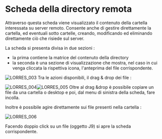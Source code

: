 # Scheda della directory remota

Attraverso questa scheda viene visualizzato il contenuto della cartella interessata su server remoto.
Consente anche di gestire direttamente la cartella, ed eventuali sotto cartelle, creando, modificando ed eliminando direttamente ciò che risiede sul server.

La scheda si presenta divisa in due sezioni : 
* la prima contiene la matrice del contenuto della directory
* la seconda è una sezione di visualizzazione che mostra, nel caso in cui venga cliccata la rispettiva icona, l'anteprima del file corrispondente.

![LORRES_003](http://localhost:3000/immagini/MBDOC_SCH-J8/LORRES_003.png)
Tra le azioni disponibili, il drag & drop dei file : 

![LORRES_004](http://localhost:3000/immagini/MBDOC_SCH-J8/LORRES_004.png)![LORRES_005](http://localhost:3000/immagini/MBDOC_SCH-J8/LORRES_005.png)
Oltre al drag &drop è possibile copiare un file da una cartella o desktop e poi, dal menu di sinistra della scheda, fare incolla.

Inoltre è possibile agire direttamente sui file presenti nella cartella : 

![LORRES_006](http://localhost:3000/immagini/MBDOC_SCH-J8/LORRES_006.png)

Facendo doppio click su un file (oggetto J9) si apre la scheda corrispondente.



